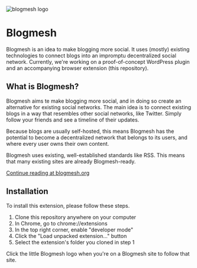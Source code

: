 ![blogmesh logo](https://blogmesh.org/wp-content/uploads/2018/07/blogmesh-1.png "Blogmesh logo")

# Blogmesh
Blogmesh is an idea to make blogging more social. It uses (mostly) existing technologies to connect blogs into an impromptu decentralized social network. Currently, we're working on a proof-of-concept WordPress plugin and an accompanying browser extension (this repository).

## What is Blogmesh?

Blogmesh aims te make blogging more social, and in doing so create an alternative for existing social networks. The main idea is to connect existing blogs in a way that resembles other social networks, like Twitter. Simply follow your friends and see a timeline of their updates.

Because blogs are usually self-hosted, this means Blogmesh has the potential to become a decentralized network that belongs to its users, and where every user owns their own content.

Blogmesh uses existing, well-established standards like RSS. This means that many existing sites are already Blogmesh-ready.

[Continue reading at blogmesh.org](https://blogmesh.org/introduction/)

## Installation

To install this extension, please follow these steps.

1. Clone this repository anywhere on your computer
2. In Chrome, go to chrome://extensions
3. In the top right corner, enable "developer mode"
4. Click the "Load unpacked extension..." button
5. Select the extension's folder you cloned in step 1

Click the little Blogmesh logo when you're on a Blogmesh site to follow that site.
